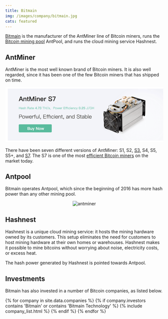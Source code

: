 ```yaml
---
title: Bitmain
img: /images/company/bitmain.jpg
cats: featured
---
```

[Bitmain](https://www.bitmain.com/) is the manufacturer of the AntMiner line of Bitcoin miners, runs the [Bitcoin mining pool](https://www.bitcoinmining.com/bitcoin-mining-pools/) AntPool, and runs the cloud mining service Hashnest. 

## AntMiner

AntMiner is the most well known brand of Bitcoin miners. It is also well regarded, since it has been one of the few Bitcoin miners that has shipped on time. 

<img src="/images/antminer.png" alt="antminer"/>

There have been seven different versions of AntMiner: S1, S2, [S3](https://www.bitcoinmining.com/antminer-s3-bitcoin-miner-setup/), S4, S5, S5+, and [S7](https://www.bitcoinmining.com/how-to-setup-bitcoin-mining-hardware-bitmain-antminer/). The S7 is one of the most [efficient Bitcoin miners](https://www.bitcoinmining.com/bitcoin-mining-hardware/) on the market today. 
 
## Antpool

Bitmain operates Antpool, which since the beginning of 2016 has more hash power than any other mining pool. 

<center><img src="https://www.bitcoinmining.com/images/bitcoin-mining-pool-hash-rate-distribution.png" alt="antminer"></center>

## Hashnest

Hashnest is a unique cloud mining service: it hosts the mining hardware owned by its customers. This setup eliminates the need for customers to host mining hardware at their own homes or warehouses. Hashnest makes it possible to mine bitcoins without worrying about noise, electricity costs, or excess heat. 

The hash power generated by Hashnest is pointed towards Antpool. 

## Investments

Bitmain has also invested in a number of Bitcoin companies, as listed below.

{% for company in site.data.companies %}
{% if company.investors contains 'Bitmain' or contains 'Bitmain Technology'  %}
{% include company_list.html %}
{% endif %}
{% endfor %}
